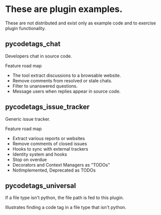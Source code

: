 # These are plugin examples.

These are not distributed and exist only as example code and to exercise plugin functionality.

## pycodetags_chat
Developers chat in source code. 

Feature road map
- The tool extract discussions to a browsable website.
- Remove comments from resolved or stale chats. 
- Filter to unanswered questions.
- Message users when replies appear in source code.

## pycodetags_issue_tracker
Generic issue tracker.

Feature road map
- Extract various reports or websites
- Remove comments of closed issues
- Hooks to sync with external trackers
- Identity system and hooks
- Stop on overdue
- Decorators and Context Managers as "TODOs"
- NotImplemented, Deprecated as TODOs

## pycodetags_universal
If a file type isn't python, the file path is fed to this plugin.

Illustrates finding a code tag in a file type that isn't python.